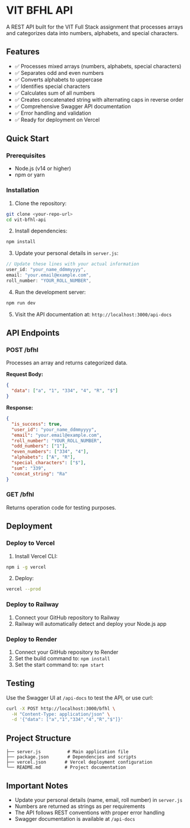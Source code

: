 # VIT BFHL API

A REST API built for the VIT Full Stack assignment that processes arrays and categorizes data into numbers, alphabets, and special characters.

## Features

- ✅ Processes mixed arrays (numbers, alphabets, special characters)
- ✅ Separates odd and even numbers
- ✅ Converts alphabets to uppercase
- ✅ Identifies special characters
- ✅ Calculates sum of all numbers
- ✅ Creates concatenated string with alternating caps in reverse order
- ✅ Comprehensive Swagger API documentation
- ✅ Error handling and validation
- ✅ Ready for deployment on Vercel

## Quick Start

### Prerequisites
- Node.js (v14 or higher)
- npm or yarn

### Installation

1. Clone the repository:
```bash
git clone <your-repo-url>
cd vit-bfhl-api
```

2. Install dependencies:
```bash
npm install
```

3. Update your personal details in `server.js`:
```javascript
// Update these lines with your actual information
user_id: "your_name_ddmmyyyy",
email: "your.email@example.com", 
roll_number: "YOUR_ROLL_NUMBER",
```

4. Run the development server:
```bash
npm run dev
```

5. Visit the API documentation at: `http://localhost:3000/api-docs`

## API Endpoints

### POST /bfhl
Processes an array and returns categorized data.

**Request Body:**
```json
{
  "data": ["a", "1", "334", "4", "R", "$"]
}
```

**Response:**
```json
{
  "is_success": true,
  "user_id": "your_name_ddmmyyyy",
  "email": "your.email@example.com",
  "roll_number": "YOUR_ROLL_NUMBER",
  "odd_numbers": ["1"],
  "even_numbers": ["334", "4"],
  "alphabets": ["A", "R"],
  "special_characters": ["$"],
  "sum": "339",
  "concat_string": "Ra"
}
```

### GET /bfhl
Returns operation code for testing purposes.

## Deployment

### Deploy to Vercel

1. Install Vercel CLI:
```bash
npm i -g vercel
```

2. Deploy:
```bash
vercel --prod
```

### Deploy to Railway

1. Connect your GitHub repository to Railway
2. Railway will automatically detect and deploy your Node.js app

### Deploy to Render

1. Connect your GitHub repository to Render
2. Set the build command to: `npm install`
3. Set the start command to: `npm start`

## Testing

Use the Swagger UI at `/api-docs` to test the API, or use curl:

```bash
curl -X POST http://localhost:3000/bfhl \
  -H "Content-Type: application/json" \
  -d '{"data": ["a","1","334","4","R","$"]}'
```

## Project Structure

```
├── server.js          # Main application file
├── package.json       # Dependencies and scripts
├── vercel.json       # Vercel deployment configuration
└── README.md         # Project documentation
```

## Important Notes

- Update your personal details (name, email, roll number) in `server.js`
- Numbers are returned as strings as per requirements
- The API follows REST conventions with proper error handling
- Swagger documentation is available at `/api-docs`